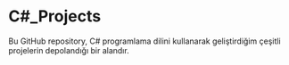 # C#_Projects
Bu GitHub repository, C# programlama dilini kullanarak geliştirdiğim çeşitli projelerin depolandığı bir alandır.

